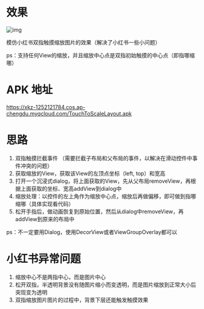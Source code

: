 # 效果
![img](https://xkz-1252121784.cos.ap-chengdu.myqcloud.com/v5.gif)

模仿小红书双指触摸缩放图片的效果（解决了小红书一些小问题）

ps：支持任何View的缩放，并且缩放中心点是双指初始触摸的中心点（即指哪缩哪）

# APK 地址
https://xkz-1252121784.cos.ap-chengdu.myqcloud.com/TouchToScaleLayout.apk

# 思路
1. 双指触摸拦截事件 （需要拦截子布局和父布局的事件，以解决在滑动控件中事件冲突的问题）
2. 获取缩放的View，获取该View的左顶点坐标（left, top）和宽高
3. 打开一个沉浸式dialog，将上面获取的View，先从父布局removeView，再根据上面获取的坐标、宽高addView到dialog中
4. 缩放处理：以控件的左上角作为缩放中心点，缩放后再做偏移，即可做到指哪缩哪（具体实现看代码）
5. 松开手指后，做动画恢复到原始位置，然后从dialog中removeView，再addView到原来的布局中

ps：不一定要用Dialog，使用DecorView或者ViewGroupOverlay都可以

# 小红书异常问题
1. 缩放中心不是两指中心，而是图片中心
2. 松开双指，半透明背景没有随图片缩小而变透明，而是图片缩放到正常大小后突现变为透明
3. 双指缩放图片图片的过程中，背景下层还能触发触摸效果


